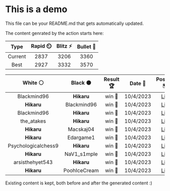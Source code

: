 # This is a demo

This file can be your README.md that gets automatically updated.

The content genrated by the action starts here:

<!--START_SECTION:chessStats-->
<!-- Automatically generated with https://github.com/Balastrong/chess-stats-action -->

| Type | Rapid ⏲️ | Blitz ⚡ | Bullet 🔫 |
|:---:|:---:|:---:|:---:|
| Current | 2837 | 3206 | 3360 |
| Best | 2927 | 3332 | 3570 |

| White ⚪ | Black ⚫ | Result 🏆 | Date 📅 | Position 🗺️ | Type 🕕 |
|:---:|:---:|:---:|:---:|:---:|:---:|
| Blackmind96 | **Hikaru** | win 🥇 | 10/4/2023 | <a href="http://www.ee.unb.ca/cgi-bin/tervo/fen.pl?select=2rqr1k1/1p3ppp/8/pp2P3/5P2/PnQ1N1PP/6BK/2R2b2 w - -">Link</a> | Blitz |
| **Hikaru** | Blackmind96 | win 🥇 | 10/4/2023 | <a href="http://www.ee.unb.ca/cgi-bin/tervo/fen.pl?select=r1b3k1/7p/1pn3p1/3p2N1/p2b2P1/7P/PP4B1/R3R2K b - -">Link</a> | Blitz |
| Blackmind96 | **Hikaru** | win 🥇 | 10/4/2023 | <a href="http://www.ee.unb.ca/cgi-bin/tervo/fen.pl?select=8/8/8/8/7p/7P/6qK/5k2 w - -">Link</a> | Blitz |
| the_atakes | **Hikaru** | win 🥇 | 10/4/2023 | <a href="http://www.ee.unb.ca/cgi-bin/tervo/fen.pl?select=b2r4/p5p1/8/n1B1pk1p/2P2p2/1P1K3P/P5P1/3R4 w - -">Link</a> | Blitz |
| **Hikaru** | Macskaj04 | win 🥇 | 10/4/2023 | <a href="http://www.ee.unb.ca/cgi-bin/tervo/fen.pl?select=2k2r2/2qbb1p1/p1p1pP2/2p5/N1Np1P1r/3P1KQP/PPP3P1/R1B2R2 b - -">Link</a> | Blitz |
| **Hikaru** | Edargame1 | win 🥇 | 10/4/2023 | <a href="http://www.ee.unb.ca/cgi-bin/tervo/fen.pl?select=8/p3n2p/8/4P1k1/2pPKp2/7B/PP5P/8 b - -">Link</a> | Blitz |
| Psychologicalchess9 | **Hikaru** | win 🥇 | 10/4/2023 | <a href="http://www.ee.unb.ca/cgi-bin/tervo/fen.pl?select=8/5ppp/4p1b1/2Pkn1P1/4q2P/K7/8/8 w - -">Link</a> | Blitz |
| **Hikaru** | NaV1_s1mple | win 🥇 | 10/4/2023 | <a href="http://www.ee.unb.ca/cgi-bin/tervo/fen.pl?select=r3r3/3b2pp/p2kpn2/2PpN3/5P2/B1PpK3/P2N2PP/R2Q3R b - -">Link</a> | Blitz |
| arsisthehyet543 | **Hikaru** | win 🥇 | 10/4/2023 | <a href="http://www.ee.unb.ca/cgi-bin/tervo/fen.pl?select=r6r/ppp2ppp/8/1Bb1k3/2P5/3b4/PP1P2PP/R1B1K2R w - -">Link</a> | Blitz |
| **Hikaru** | PoohIceCream | win 🥇 | 10/4/2023 | <a href="http://www.ee.unb.ca/cgi-bin/tervo/fen.pl?select=r4b1r/ppp1pppp/4b3/2k1P3/3Q1N2/P3P3/1P3PPP/R1B1KB1R b KQ -">Link</a> | Blitz |

<!--END_SECTION:chessStats-->

Existing content is kept, both before and after the generated content :)
